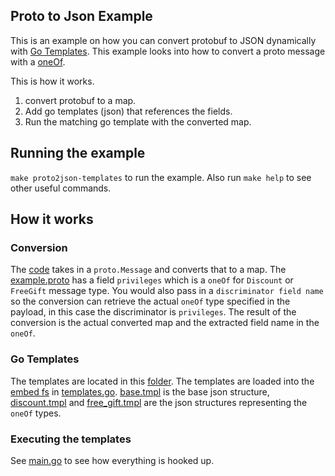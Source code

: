 ## Proto to Json Example

This is an example on how you can convert protobuf to JSON dynamically with [Go Templates](https://pkg.go.dev/text/template). This example looks into how to convert a proto message with a [oneOf](https://developers.google.com/protocol-buffers/docs/proto3#oneof). 

This is how it works.
1. convert protobuf to a map. 
2. Add go templates (json) that references the fields.
3. Run the matching go template with the converted map.

## Running the example

`make proto2json-templates` to run the example. Also run `make help` to see other useful commands.

## How it works

### Conversion

The [code](./internal/protoconvert/extract.go) takes in a `proto.Message` and converts that to a map. The [example.proto](./examples/example.proto) has a field `privileges` which is a `oneOf` for `Discount` or `FreeGift` message type. You would also pass in a `discriminator field name` so the conversion can retrieve the actual `oneOf` type specified in the payload, in this case the discriminator is `privileges`. The result of the conversion is the actual converted map and the extracted field name in the `oneOf`. 

### Go Templates

The templates are located in this [folder](./cmd/proto2json-templates/templates). The templates are loaded into the [embed fs](https://pkg.go.dev/embed) in [templates.go](./cmd/proto2json-templates/templates/templates.go). [base.tmpl](./cmd/proto2json-templates/customer/base.tmpl) is the base json structure, [discount.tmpl](./cmd/proto2json-templates/customer/discount.tmpl) and [free_gift.tmpl](./cmd/proto2json-templates/customer/free_gift.tmpl) are the json structures representing the `oneOf` types.

### Executing the templates

See [main.go](./cmd/proto2json-templates/main.go) to see how everything is hooked up.


